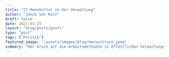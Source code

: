 ```yaml
---
title: "IT-Monokultur in der Verwaltung"
author: "Janik von Rotz"
draft: false
date: 2021-03-25
layout: "blog/posts/posts"
type: "post"
tags: ["Politik"]
featured_image: "/assets/images/blog/monoculture.jpeg"
summary: "Der Druck auf die Arbeitsmethodik in öffentlichen Verwaltungen und Institutionen steigt. Innovation und Kreativität ist gefordert. Ein Paradebeispiel war das Bundesamt für Gesundheit (BAG). Im vergang..."
---
```


